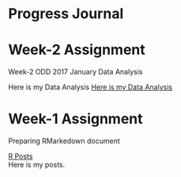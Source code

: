 # Progress Journal

# Week-2 Assignment

Week-2 ODD 2017 January Data Analysis

Here is my Data Analysis 
[Here is my Data Analysis](week2/WEEK2ODD012017.html)<br>



# Week-1 Assignment

Preparing RMarkedown document

[R Posts](W1_Assignment.html) <br>
Here is my posts.
